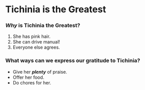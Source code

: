 # Tichinia is the __Greatest__

### *Why* is Tichinia the Greatest?
1. She has pink hair.
2. She can drive manual!
3. Everyone else agrees.

### What ways can we express our gratitude to Tichinia?
- Give her ___plenty___ of praise.
- Offer her food.
- Do chores for her.
